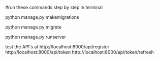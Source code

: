 #run these commands step by step in terminal

python manage.py makemigrations

python manage.py migrate

python manage.py runserver


test the API's at
http://localhost:8000/api/register
http://localhost:8000/api/token
http://localhost:8000/api/token/refresh
